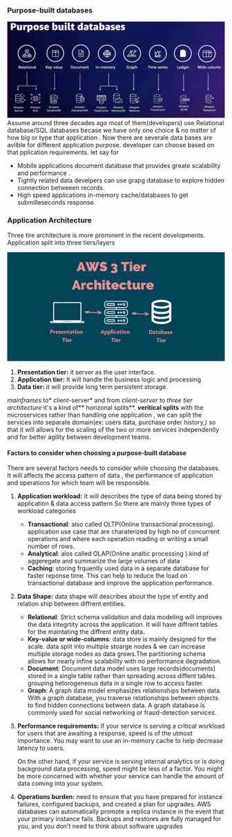 ### Purpose-built databases
[![Purpose built databases](https://github.com/saibatta/aws/blob/assets/purpose%20built%20databases.png?raw=true "Purpose built databases")](https://github.com/saibatta/aws/blob/assets/purpose%20built%20databases.png?raw=true "Purpose built databases")
 Assume around three decades ago most of them(developers) use Relational database/SQL databases becase we have only one choice & no matter of how big or type  that application . Now there are severale data bases are avilble for different application purpose. developer can choose based on that pplication requirements. let say for 
-  Mobile applications document database that provides greate scalability and performance .
-  Tightly related data  develpers can use grapg database to explore hidden connection betweeen records. 
-  High speed applications in-memory cache/databases  to get submilleseconds response.

### Application Architecture 
Three tire architecture is more prominent in the recent developments. Application split into three tiers/layers

[![AWS 3 Tier Architecture](https://github.com/saibatta/aws/blob/assets/aws%203%20tier%20architecture.png?raw=true "AWS 3 Tier Architecture")](https://github.com/saibatta/aws/blob/assets/aws%203%20tier%20architecture.png?raw=true "AWS 3 Tier Architecture")
1. **Presentation tier:** it server as the user interface.
2. **Application tier:** It will handle the business logic and processing
3. **Data tier:**  it will provide long term persistent storage.

*mainframes* to* client-server*  and from *client-server* to *three tier architecture* it's a kind of** horizonal splits**.
**veritical splits** with the microservices rather than handling one application , we can split the services into separate domain(ex: users data, purchase order history,) so that it will  allows for the scaling of the two or more  services independently and for better agility between development teams.

#### Factors to consider when choosing a purpose-built database
There are several factors needs to consider while choosing the databases. It will affects the access pattern of data , the performance of application and operations for which team will be responsible.

1. **Application workload:**
It will describes the type of data being stored by application & data access pattern
So there are mainly three types of workload categories
     - **Transactional**: also called OLTP(Online transactional processing). application use case that are charaterized by high no of concurrent operations and where each operation reading or writing  a small number of rows.
     - **Analytical**: alos called OLAP(Online analtic processing ).kind of aggeregate  and summarize the large volumes of data
	 - **Caching**: storing frquently used data in a separate database for faster reponse time. This can help to reduce the load on transactional database and improve the application performance.
2. **Data Shape:**
data shape will describes about the type of entity and relation ship between diffrent entities.
    - **Relational**: Strict schema validation and data modeling will improves the data integrtity across the application. It will have diffrent tables for the maintating the diffrent entity data.
    - **Key-value or wide-columns**: data store is mainly designed for the scale. data split into multiple stoarge nodes & we can increase multiple storage nodes as data grows.The partitioning schema allows for nearly infine scalability with no performance degradation.
    - **Document**: Document data model uses large records(documents) stored  in a single table rather than spreading across diffent tables. grouping hetorogeneous data in a single row  to access faster.
    - **Graph**: A graph data model emphasizes relationships between data. With a graph database, you traverse relationships between objects to find hidden connections between data. A graph database is commonly used for social networking or fraud-detection services.

3. **Performance requirements:**
If your service is serving a critical workload for users that are awaiting a response, speed is of the utmost importance. You may want to use an in-memory cache to help decrease latency to users.
     
	 On the other hand, if your service is serving internal analytics or is doing background data processing, speed might be less of a factor. You might be more concerned with whether your service can handle the amount of data coming into your system.

4. **Operations burden:** 
need to ensure that you have prepared for instance failures, configured backups, and created a plan for upgrades.
 AWS databases can automatically promote a replica instance in the event that your primary instance fails. Backups and restores are fully managed for you, and you don't need to think about software upgrades
